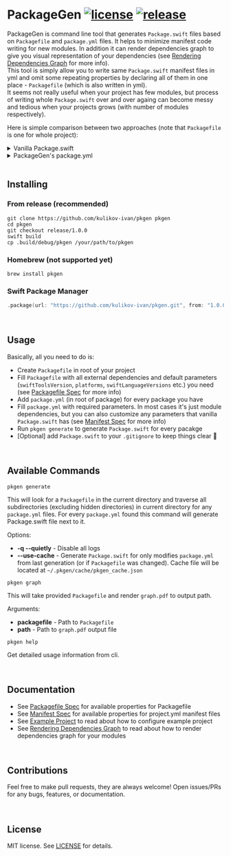 # PackageGen [![license](https://img.shields.io/badge/license-MIT-lightgrey.svg)](https://github.com/kulikov-ivan/pkgen/master/LICENSE) [![release](https://img.shields.io/github/release/kulikov-ivan/pkgen.svg)](https://github.com/kulikov-ivan/pkgen/releases)

PackageGen is command line tool that generates `Package.swift` files based on `Packagefile` and `package.yml` files. It helps to minimize manifest code writing for new modules. In addition it can render dependencies graph to give you visual representation of your dependencies (see [Rendering Dependencies Graph](https://github.com/kulikov-ivan/pkgen/blob/dev/Docs/GraphRendering.md) for more info).  
This tool is simply allow you to write same `Package.swift` manifest files in yml and omit some repeating properties by declaring all of them in one place - `Packagefile` (which is also written in yml).  
It seems not really useful when your project has few modules, but process of writing whole `Package.swift` over and over againg can become messy and tedious when your projects grows (with number of modules respectively).  

Here is simple comparison between two approaches (note that `Packagefile` is one for whole project):

<details>
  <summary>Vanilla Package.swift</summary>

<br />

```swift
// swift-tools-version:5.3

import PackageDescription

let name: String = "ModuleA"

let platforms: [SupportedPlatform] = [
    .iOS(.v14)
]

let dependencies: [Package.Dependency] = [
    .package(path: "../ModuleB"),
    .package(path: "../ModuleC"),
    .package(path: "../ModuleD"),
    .package(url: "https://github.com/ReactiveX/RxSwift.git", .exact("6.2.0")),
    .package(url: "https://github.com/Alamofire/Alamofire.git", .upToNextMajor(from: "5.2.0"))
]

let products: [Product] = [
    .library(
        name: "ModuleA",
        targets: [
            "ModuleA"
        ]
    )
]

let targets: [Target] = [
    .target(
        name: "ModuleA",
        dependencies: [
            .product(name: "ModuleB", package: "ModuleB"),
            .product(name: "ModuleC", package: "ModuleC"),
            .product(name: "ModuleD", package: "ModuleD"),
            .product(name: "RxSwift", package: "RxSwift"),
            .product(name: "Alamofire", package: "Alamofire")
        ],
        path: "Sources"
    )
]

let package = Package(
    name: name,
    platforms: platforms,
    products: products,
    dependencies: dependencies,
    targets: targets
)
```
</details>
<details>
  <summary>PackageGen's package.yml</summary>

<br />

`Packagefile`:
```yml
swiftToolsVersion: '5.3'

platforms:
  iOS: v14

dependencies:
  - github: ReactiveX/RxSwift
    exact: '6.2.0'
  - github: Alamofire/Alamofire
    upToNextMajor: '5.2.0'

```
`package.yml`:
```yml
dependencies:
  - ModuleB
  - ModuleC
  - ModuleD
  - RxSwift
  - PromiseKit
```
</details>

<br />

## Installing

### From release (recommended)

```shell
git clone https://github.com/kulikov-ivan/pkgen pkgen
cd pkgen
git checkout release/1.0.0
swift build
cp .build/debug/pkgen /your/path/to/pkgen
```

### Homebrew (not supported yet)

```shell
brew install pkgen
```

### Swift Package Manager

```swift
.package(url: "https://github.com/kulikov-ivan/pkgen.git", from: "1.0.0")
```

<br />

## Usage

Basically, all you need to do is:
- Create `Packagefile` in root of your project
- Fill `Packagefile` with all external dependencies and default parameters (`swiftToolsVersion`, `platforms`, `swiftLanguageVersions` etc.) you need (see [Packagefile Spec](https://github.com/kulikov-ivan/pkgen/blob/dev/Docs/PackagefileSpec.md) for more info)
- Add `package.yml` (in root of package) for every package you have
- Fill `package.yml` with required parameters. In most cases it's just module dependencies, but you can also customize any parameters that vanilla `Package.swift` has (see [Manifest Spec](https://github.com/kulikov-ivan/pkgen/blob/dev/Docs/ManifestSpec.md) for more info)
- Run `pkgen generate` to generate `Package.swift` for every pacakge
- [Optional] add `Package.swift` to your `.gitignore` to keep things clear 🙂

<br />

## Available Commands

```shell
pkgen generate
```

This will look for a `Packagefile` in the current directory and traverse all subdirectories (excluding hidden directories) in current directory for any `package.yml` files. For every `package.yml` found this command will generate Package.swift file next to it.

Options:

- **-q --quietly** - Disable all logs
- **--use-cache** - Generate `Package.swift` for only modifies `package.yml` from last generation (or if `Packagefile` was changed). Cache file will be located at `~/.pkgen/cache/pkgen_cache.json`

```shell
pkgen graph
```

This will take provided `Packagefile` and render `graph.pdf` to output path.

Arguments:

- **packagefile** - Path to `Packagefile`
- **path** - Path to `graph.pdf` output file

```shell
pkgen help
```

Get detailed usage information from cli.

<br />

## Documentation

- See [Packagefile Spec](https://github.com/kulikov-ivan/pkgen/blob/dev/Docs/PackagefileSpec.md) for available properties for Packagefile
- See [Manifest Spec](https://github.com/kulikov-ivan/pkgen/blob/dev/Docs/ManifestSpec.md) for available properties for project.yml manifest files
- See [Example Project](https://github.com/kulikov-ivan/pkgen/blob/dev/Docs/ExampleProject.md) to read about how to configure example project
- See [Rendering Dependencies Graph](https://github.com/kulikov-ivan/pkgen/blob/dev/Docs/GraphRendering.md) to read about how to render dependencies graph for your modules

<br />

## Contributions
Feel free to make pull requests, they are always welcome! Open issues/PRs for any bugs, features, or documentation.

<br />

## License

MIT license. See [LICENSE](LICENSE) for details.
